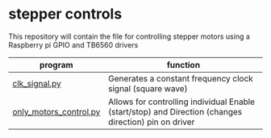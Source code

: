 # stepper controls

This repository will contain the file for controlling stepper motors using a Raspberry pi GPIO and TB6560 drivers

|program|function|
|---|---|
|[clk_signal.py](https://github.com/kelvinutp/stepper-control/blob/main/clock_signal.py)|Generates a constant frequency clock signal (square wave)|
|[only_motors_control.py](https://github.com/kelvinutp/stepper-control/blob/main/only_motors_control.py)|Allows for controlling individual Enable (start/stop) and Direction (changes direction) pin on driver|
